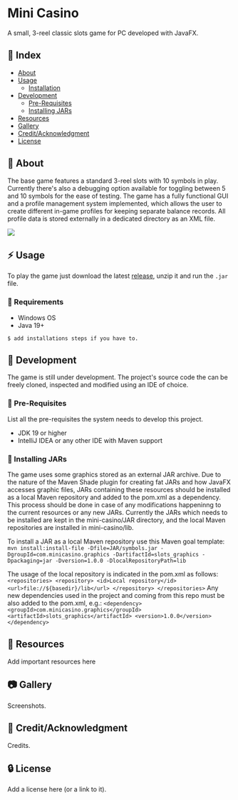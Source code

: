 # Mini Casino

A small, 3-reel classic slots game for PC developed with JavaFX.

## :ledger: Index

- [About](#beginner-about)
- [Usage](#zap-usage)
  - [Installation](#electric_plug-requirements)
- [Development](#wrench-development)
  - [Pre-Requisites](#notebook-pre-requisites)
  - [Installing JARs](#nut_and_bolt-installing-JARs)
- [Resources](#page_facing_up-resources)
- [Gallery](#camera-gallery)
- [Credit/Acknowledgment](#star2-creditacknowledgment)
- [License](#lock-license)

##  :beginner: About
The base game features a standard 3-reel slots with 10 symbols in play. Currently there's also a debugging option available for toggling between 5 and 10 symbols for the ease of testing.
The game has a fully functional GUI and a profile management system implemented, which allows the user to create different in-game profiles for keeping separate balance records. All profile data is stored externally in a dedicated directory as an XML file.

![](preview_1.png)

## :zap: Usage
To play the game just download the latest [release](https://github.com/RobertR-01/mini-casino/releases), unzip it and run the `.jar` file.

###  :electric_plug: Requirements
- Windows OS
- Java 19+

```
$ add installations steps if you have to.
```

##  :wrench: Development
The game is still under development. The project's source code the can be freely cloned, inspected and modified using an IDE of choice. 

### :notebook: Pre-Requisites
List all the pre-requisites the system needs to develop this project.
- JDK 19 or higher
- IntelliJ IDEA or any other IDE with Maven support

###  :nut_and_bolt: Installing JARs
The game uses some graphics stored as an external JAR archive. Due to the nature of the Maven Shade plugin for creating fat JARs and how JavaFX accesses graphic files, JARs containing these resources should be installed as a local Maven repository and added to the pom.xml as a dependency. This process should be done in case of any modifications happeninng to the current resources or any new JARs.
Currently the JARs which needs to be installed are kept in the mini-casino/JAR directory, and the local Maven repositories are installed in mini-casino/lib.

To install a JAR as a local Maven repository use this Maven goal template:
`mvn install:install-file -Dfile=JAR/symbols.jar
-DgroupId=com.minicasino.graphics
-DartifactId=slots_graphics
-Dpackaging=jar
-Dversion=1.0.0
-DlocalRepositoryPath=lib`

The usage of the local repository is indicated in the pom.xml as follows:
`
<repositories>
<repository>
<id>Local repository</id>
<url>file://${basedir}/lib</url>
</repository>
</repositories>
`
Any new dependencies used in the project and coming from this repo must be also added to the pom.xml, e.g.:
`
<dependency>
    <groupId>com.minicasino.graphics</groupId>
    <artifactId>slots_graphics</artifactId>
    <version>1.0.0</version>
</dependency>
`

##  :page_facing_up: Resources
Add important resources here

##  :camera: Gallery
Screenshots.

## :star2: Credit/Acknowledgment
Credits.

##  :lock: License
Add a license here (or a link to it).
